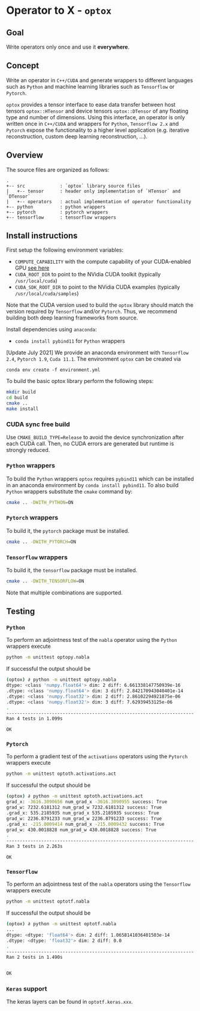# Operator to X - `optox`
## Goal
Write operators only once and use it **everywhere**. 

## Concept
Write an operator in `C++/CUDA` and generate wrappers to different languages such as `Python` and machine learning libraries such as `Tensorflow` or `Pytorch`.

`optox` provides a tensor interface to ease data transfer between host tensors `optox::HTensor` and device tensors `optox::DTensor` of any floating type and number of dimensions.
Using this interface, an operator is only written once in `C++/CUDA` and wrappers for `Python`, `Tensorflow 2.x` and `Pytorch` expose the functionality to a higher level application (e.g. iterative reconstruction, custom deep learning reconstruction, ...).

## Overview 
The source files are organized as follows:

    .
    +-- src             : `optox` library source files
    |   +-- tensor      : header only implementation of `HTensor` and `DTensor`
    |   +-- operators   : actual implementation of operator functionality
    +-- python          : python wrappers 
    +-- pytorch         : pytorch wrappers
    +-- tensorflow      : tensorflow wrappers

## Install instructions

First setup the following environment variables:
- `COMPUTE_CAPABILITY` with the compute capability of your CUDA-enabled GPU [see here](https://en.wikipedia.org/wiki/CUDA)
- `CUDA_ROOT_DIR` to point to the NVidia CUDA toolkit (typically `/usr/local/cuda`)
- `CUDA_SDK_ROOT_DIR` to point to the NVidia CUDA examples (typically `/usr/local/cuda/samples`)

Note that the CUDA version used to build the `optox` library should match the version required by `Tensorflow` and/or `Pytorch`.
Thus, we recommend building both deep learning frameworks from source.

Install dependencies using `anaconda`:
- `conda install pybind11` for `Python` wrappers

[Update July 2021] We provide an anaconda environment with `Tensorflow 2.4`, `Pytorch 1.9`, `Cuda 11.1`. The environment `optox` can be created via
```
conda env create -f environment.yml
```

To build the basic optox library perform the following steps:
```bash
mkdir build
cd build
cmake .. 
make install
```

### CUDA sync free build
Use `CMAKE_BUILD_TYPE=Release` to avoid the device synchronization after each CUDA call. Then, no CUDA errors are generated but runtime is strongly reduced.

### `Python` wrappers
To build the `Python` wrappers `optox` requires `pybind11` which can be installed in an anaconda environment by `conda install pybind11`.
To also build `Python` wrappers substitute the `cmake` command by:
```bash
cmake .. -DWITH_PYTHON=ON
```

### `Pytorch` wrappers
To build it, the `pytorch` package must be installed.
```bash
cmake .. -DWITH_PYTORCH=ON
```
### `Tensorflow` wrappers
To build it, the `tensorflow` package must be installed.
```bash
cmake .. -DWITH_TENSORFLOW=ON
```

Note that multiple combinations are supported.


## Testing

### `Python`
To perform an adjointness test of the `nabla` operator using the `Python` wrappers execute
```bash
python -m unittest optopy.nabla

```
If successful the output should be 
```bash
(optox) ∂ python -m unittest optopy.nabla 
dtype: <class 'numpy.float64'> dim: 2 diff: 6.661338147750939e-16
.dtype: <class 'numpy.float64'> dim: 3 diff: 2.842170943040401e-14
.dtype: <class 'numpy.float32'> dim: 2 diff: 2.86102294921875e-06
.dtype: <class 'numpy.float32'> dim: 3 diff: 7.62939453125e-06
.
----------------------------------------------------------------------
Ran 4 tests in 1.099s

OK

```


### `Pytorch`
To perform a gradient test of the `activations` operators using the `Pytorch` wrappers execute
```bash
python -m unittest optoth.activations.act

```
If successful the output should be 
```bash
(optox) ∂ python -m unittest optoth.activations.act 
grad_x: -3616.3090656 num_grad_x -3616.3090955 success: True
grad_w: 7232.6181312 num_grad_w 7232.6181312 success: True
.grad_x: 535.2185935 num_grad_x 535.2185935 success: True
grad_w: 2236.8791233 num_grad_w 2236.8791233 success: True
.grad_x: -215.0009414 num_grad_x -215.0009432 success: True
grad_w: 430.0018828 num_grad_w 430.0018828 success: True
.
----------------------------------------------------------------------
Ran 3 tests in 2.263s

OK

```


### `Tensorflow`
To perform an adjointness test of the `nabla` operators using the `Tensorflow` wrappers execute
```bash
python -m unittest optotf.nabla

```
If successful the output should be 
```bash
(optox) ∂ python -m unittest optotf.nabla
...
dtype: <dtype: 'float64'> dim: 2 diff: 1.0658141036401503e-14
.dtype: <dtype: 'float32'> dim: 2 diff: 0.0
.
----------------------------------------------------------------------
Ran 2 tests in 1.490s


OK

```

### `Keras` support
The keras layers can be found in `optotf.keras.xxx`.